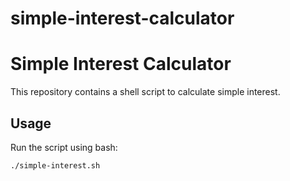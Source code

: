 # simple-interest-calculator
# Simple Interest Calculator

This repository contains a shell script to calculate simple interest.

## Usage

Run the script using bash:
```bash
./simple-interest.sh

